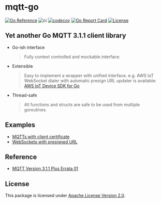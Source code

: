 # mqtt-go

[![Go Reference](https://pkg.go.dev/badge/github.com/at-wat/mqtt-go.svg)](https://pkg.go.dev/github.com/at-wat/mqtt-go) ![ci](https://github.com/at-wat/mqtt-go/workflows/ci/badge.svg) [![codecov](https://codecov.io/gh/at-wat/mqtt-go/branch/master/graph/badge.svg)](https://codecov.io/gh/at-wat/mqtt-go) [![Go Report Card](https://goreportcard.com/badge/github.com/at-wat/mqtt-go)](https://goreportcard.com/report/github.com/at-wat/mqtt-go) [![License](https://img.shields.io/badge/License-Apache%202.0-blue.svg)](https://opensource.org/licenses/Apache-2.0)

## Yet another Go MQTT 3.1.1 client library

- Go-ish interface
  > Fully context controlled and mockable interface.
- Extensible
  > Easy to implement a wrapper with unified interface. e.g. AWS IoT WebSocket dialer with automatic presign URL updater is available: [AWS IoT Device SDK for Go](https://github.com/seqsense/aws-iot-device-sdk-go)
- Thread-safe
  > All functions and structs are safe to be used from multiple goroutines.

## Examples

- [MQTTs with client certificate](examples/mqtts-client-cert)
- [WebSockets with presigned URL](examples/wss-presign-url)

## Reference

- [MQTT Version 3.1.1 Plus Errata 01](http://docs.oasis-open.org/mqtt/mqtt/v3.1.1/mqtt-v3.1.1.html)

## License

This package is licensed under [Apache License Version 2.0](./LICENSE).
